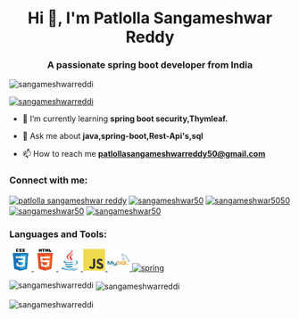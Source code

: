 <h1 align="center">Hi 👋, I'm Patlolla Sangameshwar Reddy</h1>
<h3 align="center">A passionate spring boot developer from India</h3>

<p align="left"> <img src="https://komarev.com/ghpvc/?username=sangameshwarreddi&label=Profile%20views&color=0e75b6&style=flat" alt="sangameshwarreddi" /> </p>

<p align="left"> <a href="https://github.com/ryo-ma/github-profile-trophy"><img src="https://github-profile-trophy.vercel.app/?username=sangameshwarreddi" alt="sangameshwarreddi" /></a> </p>

- 🌱 I’m currently learning **spring boot security,Thymleaf.**

- 💬 Ask me about **java,spring-boot,Rest-Api's,sql**

- 📫 How to reach me **patlollasangameshwarreddy50@gmail.com**

<h3 align="left">Connect with me:</h3>
<p align="left">
<a href="https://linkedin.com/in/patlolla sangameshwar reddy" target="blank"><img align="center" src="https://raw.githubusercontent.com/rahuldkjain/github-profile-readme-generator/master/src/images/icons/Social/linked-in-alt.svg" alt="patlolla sangameshwar reddy" height="30" width="40" /></a>
<a href="https://www.codechef.com/users/sangameshwar50" target="blank"><img align="center" src="https://cdn.jsdelivr.net/npm/simple-icons@3.1.0/icons/codechef.svg" alt="sangameshwar50" height="30" width="40" /></a>
<a href="https://www.hackerrank.com/sangameshwar5050" target="blank"><img align="center" src="https://raw.githubusercontent.com/rahuldkjain/github-profile-readme-generator/master/src/images/icons/Social/hackerrank.svg" alt="sangameshwar5050" height="30" width="40" /></a>
<a href="https://codeforces.com/profile/sangameshwar50" target="blank"><img align="center" src="https://raw.githubusercontent.com/rahuldkjain/github-profile-readme-generator/master/src/images/icons/Social/codeforces.svg" alt="sangameshwar50" height="30" width="40" /></a>
<a href="https://www.leetcode.com/sangameshwar50" target="blank"><img align="center" src="https://raw.githubusercontent.com/rahuldkjain/github-profile-readme-generator/master/src/images/icons/Social/leet-code.svg" alt="sangameshwar50" height="30" width="40" /></a>
</p>

<h3 align="left">Languages and Tools:</h3>
<p align="left"> <a href="https://www.w3schools.com/css/" target="_blank" rel="noreferrer"> <img src="https://raw.githubusercontent.com/devicons/devicon/master/icons/css3/css3-original-wordmark.svg" alt="css3" width="40" height="40"/> </a> <a href="https://www.w3.org/html/" target="_blank" rel="noreferrer"> <img src="https://raw.githubusercontent.com/devicons/devicon/master/icons/html5/html5-original-wordmark.svg" alt="html5" width="40" height="40"/> </a> <a href="https://www.java.com" target="_blank" rel="noreferrer"> <img src="https://raw.githubusercontent.com/devicons/devicon/master/icons/java/java-original.svg" alt="java" width="40" height="40"/> </a> <a href="https://developer.mozilla.org/en-US/docs/Web/JavaScript" target="_blank" rel="noreferrer"> <img src="https://raw.githubusercontent.com/devicons/devicon/master/icons/javascript/javascript-original.svg" alt="javascript" width="40" height="40"/> </a> <a href="https://www.mysql.com/" target="_blank" rel="noreferrer"> <img src="https://raw.githubusercontent.com/devicons/devicon/master/icons/mysql/mysql-original-wordmark.svg" alt="mysql" width="40" height="40"/> </a> <a href="https://spring.io/" target="_blank" rel="noreferrer"> <img src="https://www.vectorlogo.zone/logos/springio/springio-icon.svg" alt="spring" width="40" height="40"/> </a> </p>

<p><img align="left" src="https://github-readme-stats.vercel.app/api/top-langs?username=sangameshwarreddi&show_icons=true&locale=en&layout=compact" alt="sangameshwarreddi" /></p>

<p>&nbsp;<img align="center" src="https://github-readme-stats.vercel.app/api?username=sangameshwarreddi&show_icons=true&locale=en" alt="sangameshwarreddi" /></p>

<p><img align="center" src="https://github-readme-streak-stats.herokuapp.com/?user=sangameshwarreddi&" alt="sangameshwarreddi" /></p>
